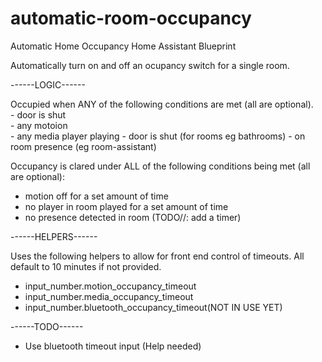 # automatic-room-occupancy
Automatic Home Occupancy Home Assistant Blueprint

Automatically turn on and off an ocupancy switch for a single room. 

------LOGIC------

Occupied when ANY of the following conditions are met (all are optional).   
	- door is shut   
	- any motoion  
	- any media player playing
	- door is shut (for rooms eg bathrooms)
	- on room presence (eg room-assistant)

Occupancy is clared under ALL of the following conditions being met (all are optional):
  - motion off for a set amount of time
  - no player in room played for a set amount of time   
  - no presence detected in room (TODO//: add a timer)
	
------HELPERS------

Uses the following helpers to allow for front end control of timeouts. All default to 10 minutes if not provided.
  - input_number.motion_occupancy_timeout
  - input_number.media_occupancy_timeout
  - input_number.bluetooth_occupancy_timeout(NOT IN USE YET)

------TODO------

- Use bluetooth timeout input (Help needed)
